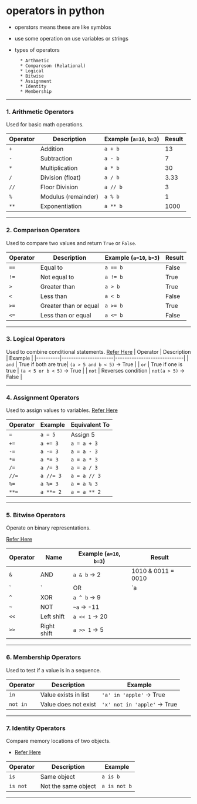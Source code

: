 # operators in python

* operstors means these are like symblos 
* use some operation on use variables or strings 
* types of operators 
  
        * Arthmetic 
        * Compareson (Relational)
        * Logical 
        * Bitwise
        * Assignment
        * Identity 
        * Membership

---

### **1. Arithmetic Operators**
Used for basic math operations.

| Operator | Description        | Example (`a=10`, `b=3`) | Result |
|----------|--------------------|--------------------------|--------|
| `+`      | Addition            | `a + b`                  | 13     |
| `-`      | Subtraction         | `a - b`                  | 7      |
| `*`      | Multiplication      | `a * b`                  | 30     |
| `/`      | Division (float)    | `a / b`                  | 3.33   |
| `//`     | Floor Division      | `a // b`                 | 3      |
| `%`      | Modulus (remainder) | `a % b`                  | 1      |
| `**`     | Exponentiation      | `a ** b`                 | 1000   |

---

### **2. Comparison Operators**
Used to compare two values and return `True` or `False`.

| Operator | Description         | Example (`a=10`, `b=3`) | Result |
|----------|---------------------|--------------------------|--------|
| `==`     | Equal to             | `a == b`                 | False  |
| `!=`     | Not equal to         | `a != b`                 | True   |
| `>`      | Greater than         | `a > b`                  | True   |
| `<`      | Less than            | `a < b`                  | False  |
| `>=`     | Greater than or equal| `a >= b`                 | True   |
| `<=`     | Less than or equal   | `a <= b`                 | False  |

---

### **3. Logical Operators**
Used to combine conditional statements.
[Refer Here](https://drive.google.com/file/d/1WsjAFQaoX8fcc9rlGhc0JkXNu4uBMHbN/view)
| Operator | Description          | Example                     |
|----------|----------------------|-----------------------------|
| `and`    | True if both are true| `(a > 5 and b < 5)` → True  |
| `or`     | True if one is true  | `(a < 5 or b < 5)` → True   |
| `not`    | Reverses condition   | `not(a > 5)` → False        |

---

### **4. Assignment Operators**
Used to assign values to variables.
[Refer Here](https://drive.google.com/file/d/12XUGVVT_bEgDGYrmcARZP5ojoldjpxo7/view)

| Operator | Example   | Equivalent To  |
|----------|-----------|----------------|
| `=`      | `a = 5`   | Assign 5       |
| `+=`     | `a += 3`  | `a = a + 3`    |
| `-=`     | `a -= 3`  | `a = a - 3`    |
| `*=`     | `a *= 3`  | `a = a * 3`    |
| `/=`     | `a /= 3`  | `a = a / 3`    |
| `//=`    | `a //= 3` | `a = a // 3`   |
| `%=`     | `a %= 3`  | `a = a % 3`    |
| `**=`    | `a **= 2` | `a = a ** 2`   |

---

### **5. Bitwise Operators**
Operate on binary representations.

[Refer Here](https://drive.google.com/file/d/1X4tiL99AcWa9J0QNnDYzQ7kmect-7kbq/view)

| Operator | Name        | Example (`a=10`, `b=3`) | Result |
|----------|-------------|--------------------------|--------|
| `&`      | AND         | `a & b` → 2              | 1010 & 0011 = 0010 |
| `|`      | OR          | `a | b` → 11             |
| `^`      | XOR         | `a ^ b` → 9              |
| `~`      | NOT         | `~a` → -11               |
| `<<`     | Left shift  | `a << 1` → 20            |
| `>>`     | Right shift | `a >> 1` → 5             |

---

### **6. Membership Operators**
Used to test if a value is in a sequence.

| Operator | Description            | Example             |
|----------|------------------------|---------------------|
| `in`     | Value exists in list   | `'a' in 'apple'` → True |
| `not in` | Value does not exist   | `'x' not in 'apple'` → True |

---

### **7. Identity Operators**
Compare memory locations of two objects.
* [Refer Here](https://drive.google.com/file/d/1qnlb3FLGu_IJj0QrlytF7SOw_bfH6KVX/view)

| Operator | Description          | Example           |
|----------|----------------------|-------------------|
| `is`     | Same object          | `a is b`          |
| `is not` | Not the same object  | `a is not b`      |

---



